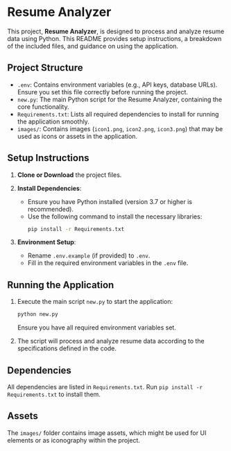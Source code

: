 
# Resume Analyzer

This project, **Resume Analyzer**, is designed to process and analyze resume data using Python. This README provides setup instructions, a breakdown of the included files, and guidance on using the application.

## Project Structure

- `.env`: Contains environment variables (e.g., API keys, database URLs). Ensure you set this file correctly before running the project.
- `new.py`: The main Python script for the Resume Analyzer, containing the core functionality.
- `Requirements.txt`: Lists all required dependencies to install for running the application smoothly.
- `images/`: Contains images (`icon1.png`, `icon2.png`, `icon3.png`) that may be used as icons or assets in the application.

## Setup Instructions

1. **Clone or Download** the project files.
2. **Install Dependencies**:
   - Ensure you have Python installed (version 3.7 or higher is recommended).
   - Use the following command to install the necessary libraries:
     ```bash
     pip install -r Requirements.txt
     ```

3. **Environment Setup**:
   - Rename `.env.example` (if provided) to `.env`.
   - Fill in the required environment variables in the `.env` file.

## Running the Application

1. Execute the main script `new.py` to start the application:
   ```bash
   python new.py
   ```
   Ensure you have all required environment variables set.

2. The script will process and analyze resume data according to the specifications defined in the code.

## Dependencies

All dependencies are listed in `Requirements.txt`. Run `pip install -r Requirements.txt` to install them.

## Assets

The `images/` folder contains image assets, which might be used for UI elements or as iconography within the project.